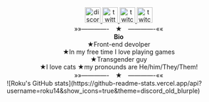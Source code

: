 <head>
<center>
    <a href="https://discord.gg/GFG2Km5zZ9">
        <img src="https://i.ibb.co/sKQK0ks/discord.png" width="35" height="35" alt="discord" border="0" />
    </a>
    <a href="https://twitter.com/Roku14275639">
        <img src="https://i.ibb.co/Pwh8Fpr/twitter.png" width="35" height="35" alt="twitter" border="0">
    </a>
    <a href="https://www.twitch.tv/rokuu14">
        <img src="https://i.ibb.co/zRsyrJC/twitch.png" width="35" height="35" alt="twitch" allign="center" border="0">
    </a>
    <a href="https://www.youtube.com/channel/UCncz19TBXwh1x_aSbeXG__A">
        <img src="https://i.ibb.co/ZN59rtm/youtube.png" width="35" height="35" alt="twitch" allign="center"alt="youtube" border="0"0>
    </a>
    <div>
        »»————-　★　————-««
        <div>
            <center><b>Bio</b>
            <div>
            </div>
            ★Front-end devolper 
            <div></div>
            ★In my free time I love playing games
            <div></div>
            ★Transgender guy
            <div></div>
            ★I love cats
            ★my pronounds are He/him/They/Them!
            <div>
                »»————-　★　————-««
                <div>
            </center>
        </div>
    </div>
</center>
![Roku's GitHub stats](https://github-readme-stats.vercel.app/api?username=roku14&show_icons=true&theme=discord_old_blurple)
    <p/>
</head>
